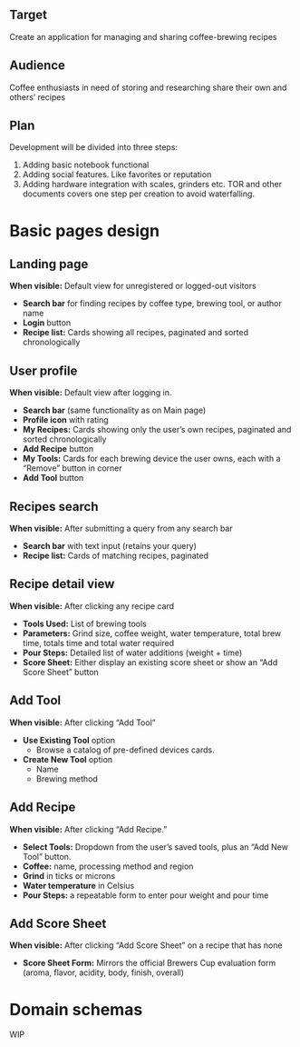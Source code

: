 ## Target
Create an application for managing and sharing coffee-brewing recipes

## Audience
Coffee enthusiasts in need of storing and researching share their own and others’ recipes

## Plan
Development will be divided into three steps:
1. Adding basic notebook functional
2. Adding social features. Like favorites or reputation
3. Adding hardware integration with scales, grinders etc.
TOR and other documents covers one step per creation to avoid waterfalling.

# Basic pages design

## Landing page
**When visible:** Default view for unregistered or logged-out visitors
- **Search bar** for finding recipes by coffee type, brewing tool, or author name
- **Login** button
- **Recipe list:** Cards showing all recipes, paginated and sorted chronologically

## User profile
**When visible:** Default view after logging in.
- **Search bar** (same functionality as on Main page)
- **Profile icon** with rating
- **My Recipes:** Cards showing only the user’s own recipes, paginated and sorted chronologically
- **Add Recipe** button
- **My Tools:** Cards for each brewing device the user owns, each with a “Remove” button in corner
- **Add Tool** button

## Recipes search
**When visible:** After submitting a query from any search bar
- **Search bar** with text input (retains your query)
- **Recipe list:** Cards of matching recipes, paginated

## Recipe detail view
**When visible:** After clicking any recipe card
- **Tools Used:** List of brewing tools
- **Parameters:** Grind size, coffee weight, water temperature, total brew time, totals time and total water required
- **Pour Steps:** Detailed list of water additions (weight + time)
- **Score Sheet:** Either display an existing score sheet or show an “Add Score Sheet” button

## Add Tool
**When visible:** After clicking “Add Tool”
- **Use Existing Tool** option
	- Browse a catalog of pre-defined devices cards.
- **Create New Tool** option
	- Name
	- Brewing method

## Add Recipe
**When visible:** After clicking “Add Recipe.”
- **Select Tools:** Dropdown from the user’s saved tools, plus an “Add New Tool” button.
- **Coffee:** name, processing method and region
- **Grind** in ticks or microns
- **Water temperature** in Celsius
- **Pour Steps:** a repeatable form to enter pour weight and pour time

## Add Score Sheet
**When visible:** After clicking “Add Score Sheet” on a recipe that has none
- **Score Sheet Form:** Mirrors the official Brewers Cup evaluation form (aroma, flavor, acidity, body, finish, overall)

# Domain schemas
WIP

